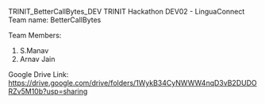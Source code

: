 TRINIT_BetterCallBytes_DEV 
TRINIT Hackathon DEV02 - LinguaConnect
Team name: BetterCallBytes 

Team Members:
1) S.Manav
2) Arnav Jain

Google Drive Link: https://drive.google.com/drive/folders/1WykB34CyNWWW4nqD3vB2DUDORZv5M10b?usp=sharing


